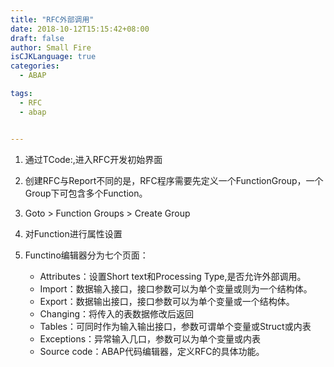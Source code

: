 ```yaml
---
title: "RFC外部调用"
date: 2018-10-12T15:15:42+08:00
draft: false
author: Small Fire
isCJKLanguage: true
categories: 
  - ABAP

tags: 
  - RFC
  - abap


---
```




1. 通过TCode:<SE37>,进入RFC开发初始界面

2. 创建RFC与Report不同的是，RFC程序需要先定义一个FunctionGroup，一个Group下可包含多个Function。

3. Goto > Function Groups > Create Group

4. 对Function进行属性设置

5. Functino编辑器分为七个页面：
   - Attributes：设置Short text和Processing Type,是否允许外部调用。
   - Import：数据输入接口，接口参数可以为单个变量或则为一个结构体。
   - Export：数据输出接口，接口参数可以为单个变量或一个结构体。
   - Changing：将传入的表数据修改后返回
   - Tables：可同时作为输入输出接口，参数可谓单个变量或Struct或内表
   - Exceptions：异常输入几口，参数可以为单个变量或内表
   - Source code：ABAP代码编辑器，定义RFC的具体功能。